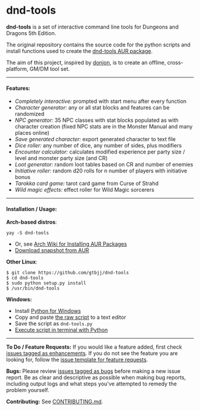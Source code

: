 # dnd-tools

**dnd-tools** is a set of interactive command line tools for Dungeons and Dragons 5th Edition.

The original repository contains the source code for the python scripts and install functions used to create the [dnd-tools AUR package](https://aur.archlinux.org/packages/dnd-tools/).

The aim of this project, inspired by [donjon](http://donjon.bin.sh/), is to create an offline, cross-platform, GM/DM tool set.

---

#### Features:

- *Completely interactive:*  prompted with start menu after every function
- *Character generator:*  any or all stat blocks and features can be randomized
- *NPC generator:*  35 NPC classes with stat blocks populated as with character creation (fixed NPC stats are in the Monster Manual and many places online)
- *Save generated character:*  export generated character to text file
- *Dice roller:*  any number of dice, any number of sides, plus modifiers
- *Encounter calculator:* calculates modified experience per party size / level and monster party size (and CR)
- *Loot generator:* random loot tables based on CR and number of enemies
- *Initiative roller:* random d20 rolls for n number of players with initiative bonus
- *Tarokka card game:*  tarot card game from Curse of Strahd
- *Wild magic effects:*  effect roller for Wild Magic sorcerers

---

#### Installation / Usage:

**Arch-based distros**:
~~~
yay -S dnd-tools
~~~
- Or, see [Arch Wiki for Installing AUR Packages](https://wiki.archlinux.org/index.php/Arch_User_Repository#Installing_packages)
- [Download snapshot from AUR](https://aur.archlinux.org/packages/dnd-tools/)

**Other Linux**:
~~~
$ git clone https://github.com/gtbjj/dnd-tools
$ cd dnd-tools
$ sudo python setup.py install
$ /usr/bin/dnd-tools
~~~

**Windows:**

- Install [Python for Windows](https://www.python.org/downloads/windows/)
- Copy and paste [the raw script](https://raw.githubusercontent.com/gtbjj/dnd-tools/master/scripts/dnd-tools) to a text editor
- Save the script as ```dnd-tools.py```
- [Execute script in terminal with Python](http://pythoncentral.io/execute-python-script-file-shell/)

---
**To Do / Feature Requests:**
If you would like a feature added, first check [issues tagged as enhancements](https://github.com/savagezen/dnd-tools/issues?q=is%3Aissue+is%3Aopen+label%3Aenhancement).  If you do not see the feature you are looking for, follow the [issue template for feature requests](https://github.com/savagezen/dnd-tools/blob/master/feature_request.md).

**Bugs:**
Please review [issues tagged as bugs](https://github.com/savagezen/dnd-tools/labels/bug) before making a new issue report.  Be as clear and descriptive as possible when making bug reports, including output logs and what steps you've attempted to remedy the problem yourself.

**Contributing:**
See [CONTRIBUTING.md](https://github.com/savagezen/dnd-tools/blob/master/CONTRIBUTING.md).
